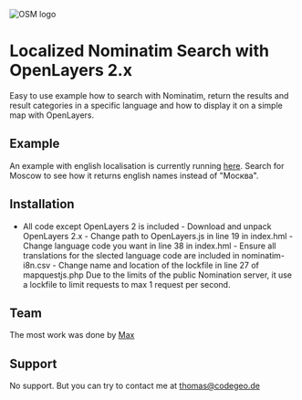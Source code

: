 ![OSM logo](https://wiki.openstreetmap.org/w/images/7/79/Public-images-osm_logo.svg)
# Localized Nominatim Search with OpenLayers 2.x
Easy to use example how to search with Nominatim, return the results and result categories in a specific language and how to display it on a simple map with OpenLayers.
## Example
An example with english localisation is currently running [here](http://www.codegeo.de/search_example/). Search for Moscow to see how it returns english names instead of "Москва́".
## Installation
- All code except OpenLayers 2 is included - Download and unpack OpenLayers 2.x - Change path to OpenLayers.js in line 19 in index.hml - Change language code you want in line 38 in 
index.hml - Ensure all translations for the slected language code are included in nominatim-i8n.csv - Change name and location of the lockfile in line 27 of mapquestjs.php Due to 
the limits of the public Nomination server, it use a lockfile to limit requests to max 1 request per second.
## Team
The most work was done by [Max](https://wiki.openstreetmap.org/wiki/User:Maxbe)
## Support
No support. But you can try to contact me at thomas@codegeo.de

